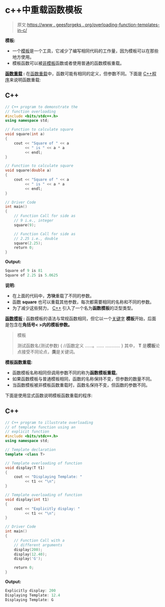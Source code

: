 # c++中重载函数模板

> 原文:[https://www . geesforgeks . org/overloading-function-templates-in-c/](https://www.geeksforgeeks.org/overloading-function-templates-in-c/)

**模板:**

*   一个[模板](https://www.geeksforgeeks.org/templates-cpp/)是一个工具，它减少了编写相同代码的工作量，因为模板可以在那些地方使用。
*   模板函数可以被[非模板](https://www.geeksforgeeks.org/templates-cpp/)函数或者使用普通的函数模板重载。

**<u>函数重载</u> :** 在[函数重载](https://www.geeksforgeeks.org/function-overloading-c/)中，函数可能有相同的定义，但参数不同。下面是 [C++程序](https://www.geeksforgeeks.org/c-plus-plus/)来说明函数重载:

## C++

```cpp
// C++ program to demonstrate the
// function overloading
#include <bits/stdc++.h>
using namespace std;

// Function to calculate square
void square(int a)
{
    cout << "Square of " << a
         << " is " << a * a
         << endl;
}

// Function to calculate square
void square(double a)
{
    cout << "Square of " << a
         << " is " << a * a
         << endl;
}

// Driver Code
int main()
{
    // Function Call for side as
    // 9 i.e., integer
    square(9);

    // Function Call for side as
    // 2.25 i.e., double
    square(2.25);
    return 0;
}
```

**Output:**

```cpp
Square of 9 is 81
Square of 2.25 is 5.0625

```

**说明:**

*   在上面的代码中，**方块**重载了不同的参数。
*   函数 **square** 也可以重载其他参数，每次都需要相同的名称和不同的参数。
*   为了减少这些努力， [C++](https://www.geeksforgeeks.org/c-plus-plus/) 引入了一个名为**函数模板**的泛型类型。

**<u>函数模板</u> :** 函数模板的语法与常规函数相同，但它以一个[关键字](https://www.geeksforgeeks.org/cc-tokens/) **模板**开始，后面是包含在**角括号< >内的模板参数。**

> 模板<class t=""></class>
> 
> 测试函数名(测试参数)
> {
> //函数定义
> ……。…… …..…….
> }
> 其中， **T** 是**模板**论点接受不同论点，**类**是关键词。

**模板函数重载:**

*   函数模板名称相同但调用参数不同的称为**函数模板重载**。
*   如果函数模板与普通模板相同，函数的名称保持不变，但参数的数量不同。
*   当函数模板被非模板函数重载时，函数名保持不变，但函数的参数不同。

下面是使用显式函数说明模板函数重载的程序:

## C++

```cpp
// C++ program to illustrate overloading
// of template function using an
// explicit function
#include <bits/stdc++.h>
using namespace std;

// Template declaration
template <class T>

// Template overloading of function
void display(T t1)
{
    cout << "Displaying Template: "
         << t1 << "\n";
}

// Template overloading of function
void display(int t1)
{
    cout << "Explicitly display: "
         << t1 << "\n";
}

// Driver Code
int main()
{
    // Function Call with a
    // different arguments
    display(200);
    display(12.40);
    display('G');

    return 0;
}
```

**Output:**

```cpp
Explicitly display: 200
Displaying Template: 12.4
Displaying Template: G

```